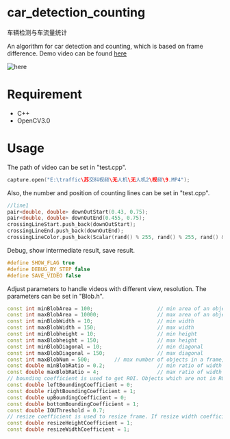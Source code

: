 # car_detection_counting
车辆检测与车流量统计

An algorithm for car detection and counting, which is based on frame difference. Demo video can be found [here](https://www.youtube.com/watch?v=TaqK1ez3Pw8)

![here](https://raw.githubusercontent.com/hjptriplebee/car_detection_counting/master/demo.gif)
# Requirement
- C++
- OpenCV3.0

# Usage
The path of video can be set in "test.cpp".
```cpp
capture.open("E:\traffic\苏交科视频\无人机\无人机2\视频\9.MP4");
```
Also, the number and position of counting lines can be set in "test.cpp".
```cpp
//line1
pair<double, double> downOutStart(0.43, 0.75);
pair<double, double> downOutEnd(0.455, 0.75);
crossingLineStart.push_back(downOutStart);
crossingLineEnd.push_back(downOutEnd);
crossingLineColor.push_back(Scalar(rand() % 255, rand() % 255, rand() & 255));
```
Debug, show intermediate result, save result.
```cpp
#define SHOW_FLAG true
#define DEBUG_BY_STEP false
#define SAVE_VIDEO false
```
Adjust parameters to handle videos with different view, resolution.
The parameters can be set in "Blob.h".

```cpp
const int minBlobArea = 100;                     // min area of an object
const int maxBlobArea = 10000;                   // max area of an object
const int minBlobWidth = 10;                     // min width
const int maxBlobWidth = 150;                    // max width
const int minBlobheight = 10;                    // min height
const int maxBlobheight = 150;                   // max height
const int minBlobDiagonal = 10;                  // min diagonal
const int maxBlobDiagonal = 150;                 // max diagonal
const int maxBlobNum = 500;        // max number of objects in a frame, if a frame contains too many objeects, it may be a noisy frame
const double minBlobRatio = 0.2;                 // min ratio of width and height
const double maxBlobRatio = 4;                   // max ratio of width and height
// bounding coefficient is used to get ROI. Objects which are not in ROI will not be detected. For example, if leftBoundingCoefficient = 0.1 and the width of a frame is 1080, then the left bounding of ROI start from 1080 * 0.1 = 108. Default value means ROI is the whole frame.
const double leftBoundingCoefficient = 0;      
const double rightBoundingCoefficient = 1;
const double upBoundingCoefficient = 0;
const double bottomBoundingCoefficient = 1;
const double IOUThreshold = 0.7; 
// resize coefficient is used to resize frame. If resize width coefficient = 0.5 and the width of a frame is 1080, then the width of the frame will be resized to 1080 * 0.5 = 540. Resize to a smaller frame can avoid some noise and increase the speed of our algorithm. Default value means no resize.
const double resizeHeightCoefficient = 1;  
const double resizeWidthCoefficient = 1;
```
